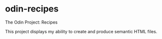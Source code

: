 # odin-recipes
The Odin Project: Recipes

This project displays my ability to create and produce semantic HTML files.